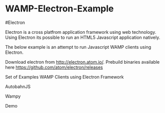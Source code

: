 # WAMP-Electron-Example

#Electron

Electron is a cross platfrom application framework using web technology.
Using Electron its possible to run an HTML5 Javascript application natively.

The below example is an attempt to run Javascript WAMP clients using Electron.

Download electron from http://electron.atom.io/.
Prebuild binaries available here https://github.com/atom/electron/releases



Set of Examples  WAMP Clients using Electron Framework

AutobahnJS


Wampy


Demo
